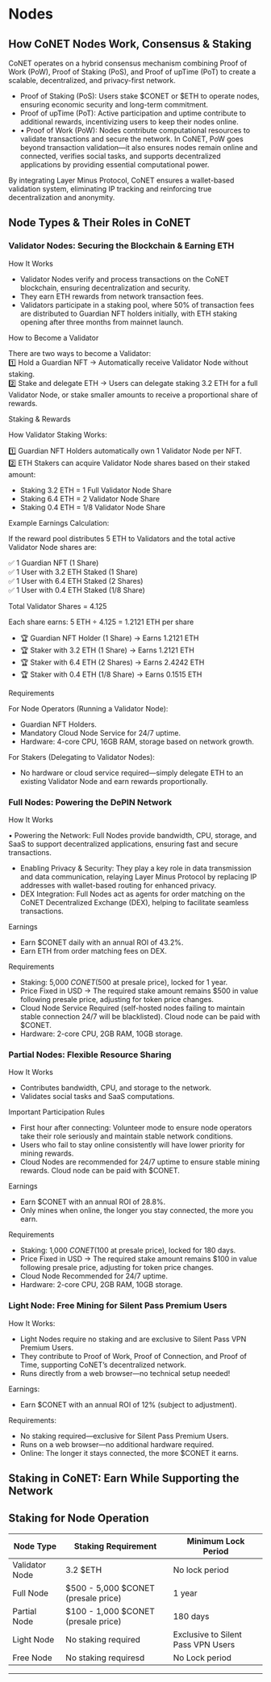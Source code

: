 # Nodes

## How CoNET Nodes Work, Consensus & Staking

CoNET operates on a hybrid consensus mechanism combining Proof of Work (PoW), Proof of Staking (PoS), and Proof of upTime (PoT) to create a scalable, decentralized, and privacy-first network.

* Proof of Staking (PoS): Users stake $CONET or $ETH to operate nodes, ensuring economic security and long-term commitment.
* Proof of upTime (PoT): Active participation and uptime contribute to additional rewards, incentivizing users to keep their nodes online.
* • Proof of Work (PoW): Nodes contribute computational resources to validate transactions and secure the network. In CoNET, PoW goes beyond transaction validation—it also ensures nodes remain online and connected, verifies social tasks, and supports decentralized applications by providing essential computational power.

By integrating Layer Minus Protocol, CoNET ensures a wallet-based validation system, eliminating IP tracking and reinforcing true decentralization and anonymity.

## Node Types & Their Roles in CoNET

### Validator Nodes: Securing the Blockchain & Earning ETH

How It Works

* Validator Nodes verify and process transactions on the CoNET blockchain, ensuring decentralization and security.
* They earn ETH rewards from network transaction fees.
* Validators participate in a staking pool, where 50% of transaction fees are distributed to Guardian NFT holders initially, with ETH staking opening after three months from mainnet launch.

How to Become a Validator

There are two ways to become a Validator:\
1️⃣ Hold a Guardian NFT → Automatically receive Validator Node without staking.\
2️⃣ Stake and delegate ETH → Users can delegate staking 3.2 ETH for a full Validator Node, or stake smaller amounts to receive a proportional share of rewards.

Staking & Rewards

How Validator Staking Works:

1️⃣ Guardian NFT Holders automatically own 1 Validator Node per NFT.\
2️⃣ ETH Stakers can acquire Validator Node shares based on their staked amount:

* Staking 3.2 ETH = 1 Full Validator Node Share
* Staking 6.4 ETH = 2 Validator Node Share
* Staking 0.4 ETH = 1/8 Validator Node Share

Example Earnings Calculation:

If the reward pool distributes 5 ETH to Validators and the total active Validator Node shares are:

✅ 1 Guardian NFT (1 Share)\
✅ 1 User with 3.2 ETH Staked (1 Share)\
✅ 1 User with 6.4 ETH Staked (2 Shares)\
✅ 1 User with 0.4 ETH Staked (1/8 Share)

Total Validator Shares = 4.125

Each share earns: 5 ETH ÷ 4.125 = 1.2121 ETH per share

* 🏆 Guardian NFT Holder (1 Share) → Earns 1.2121 ETH
* 🏆 Staker with 3.2 ETH (1 Share) → Earns 1.2121 ETH
* 🏆 Staker with 6.4 ETH (2 Shares) → Earns 2.4242 ETH
* 🏆 Staker with 0.4 ETH (1/8 Share) → Earns 0.1515 ETH

Requirements

For Node Operators (Running a Validator Node):

* Guardian NFT Holders.
* Mandatory Cloud Node Service for 24/7 uptime.
* Hardware: 4-core CPU, 16GB RAM, storage based on network growth.

For Stakers (Delegating to Validator Nodes):

* No hardware or cloud service required—simply delegate ETH to an existing Validator Node and earn rewards proportionally.

### Full Nodes: Powering the DePIN Network

How It Works

&#x20;  • Powering the Network: Full Nodes provide bandwidth, CPU, storage, and SaaS to support decentralized applications, ensuring fast and secure transactions.

* Enabling Privacy & Security: They play a key role in data transmission and data communication, relaying Layer Minus Protocol by replacing IP addresses with wallet-based routing for enhanced privacy.
* DEX Integration: Full Nodes act as agents for order matching on the CoNET Decentralized Exchange (DEX), helping to facilitate seamless transactions.

Earnings

* Earn $CONET daily with an annual ROI of 43.2%.
* Earn ETH from order matching fees on DEX.

Requirements

* Staking: 5,000 $CONET ($500 at presale price), locked for 1 year.
* Price Fixed in USD → The required stake amount remains $500 in value following presale price, adjusting for token price changes.
* Cloud Node Service Required (self-hosted nodes failing to maintain stable connection 24/7 will be blacklisted). Cloud node can be paid with $CONET.
* Hardware: 2-core CPU, 2GB RAM, 10GB storage.

### Partial Nodes: Flexible Resource Sharing

How It Works

* Contributes bandwidth, CPU, and storage to the network.
* Validates social tasks and SaaS computations.

Important Participation Rules

* First hour after connecting: Volunteer mode to ensure node operators take their role seriously and maintain stable network conditions.&#x20;
* Users who fail to stay online consistently will have lower priority for mining rewards.
* Cloud Nodes are recommended for 24/7 uptime to ensure stable mining rewards. Cloud node can be paid with $CONET.

Earnings

* Earn $CONET with an annual ROI of 28.8%.
* Only mines when online, the longer you stay connected, the more you earn.

Requirements

* Staking: 1,000 $CONET ($100 at presale price), locked for 180 days.
* Price Fixed in USD → The required stake amount remains $100 in value following presale price, adjusting for token price changes.
* Cloud Node Recommended for 24/7 uptime.
* Hardware: 2-core CPU, 2GB RAM, 10GB storage.

### Light Node: Free Mining for Silent Pass Premium Users

&#x20;How It Works:

* Light Nodes require no staking and are exclusive to Silent Pass VPN Premium Users.
* They contribute to Proof of Work, Proof of Connection, and Proof of Time, supporting CoNET’s decentralized network.
* Runs directly from a web browser—no technical setup needed!

&#x20;Earnings:

* Earn $CONET with an annual ROI of 12% (subject to adjustment).

&#x20;Requirements:

* No staking required—exclusive for Silent Pass Premium Users.
* Runs on a web browser—no additional hardware required.
* Online: The longer it stays connected, the more $CONET it earns.





## Staking in CoNET: Earn While Supporting the Network

## &#x20;Staking for Node Operation

| Node Type      | Staking Requirement                 | Minimum Lock Period                |
| -------------- | ----------------------------------- | ---------------------------------- |
| Validator Node | 3.2 $ETH                            | No lock period                     |
| Full Node      | $500 - 5,000 $CONET (presale price) | 1 year                             |
| Partial Node   | $100 - 1,000 $CONET (presale price) | 180 days                           |
| Light Node     | No staking required                 | Exclusive to Silent Pass VPN Users |
| Free Node      | No staking requiresd                | No Lock period                     |



***

###
